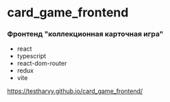 # card_game_frontend


### Фронтенд "коллекционная карточная игра"
- react
- typescript
- react-dom-router
- redux
- vite

https://testharvy.github.io/card_game_frontend/